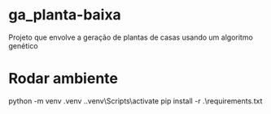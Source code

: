 # ga_planta-baixa
Projeto que envolve a geração de plantas de casas usando um algoritmo genético

# Rodar ambiente
python -m venv .venv
.\.venv\Scripts\activate
pip install -r .\requirements.txt